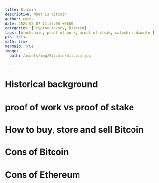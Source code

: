 ```yaml
---
title: Bitcoin
description: What is bitcoin
author: cotes
date: 2024-05-07 11:33:00 +0600
categories: [Cryptocurrency, Bitcoin]
tags: [blockchain, proof of work, proof of steak, satoshi nakamoto ]
pin: false
math: true
mermaid: true
image:
  path: /assets/img/Bitcoin/bitcoin.jpg
  
---
```


# Historical background



# proof of work vs proof of stake


# How to buy, store and sell Bitcoin

# Cons of Bitcoin

# Cons of Ethereum